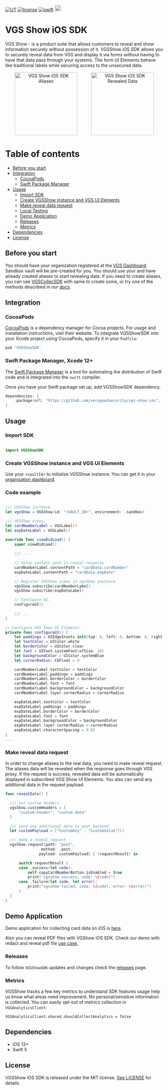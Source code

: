 [![UT](https://img.shields.io/badge/Unit_Test-pass-green)]()
[![license](https://img.shields.io/badge/License-MIT-green.svg)](./LICENSE)
[![swift](https://img.shields.io/badge/swift-5-orange)]()
<img src="./VGSZeroData.png" height="20">


# VGS Show iOS SDK

VGS Show - is a product suite that allows customers to reveal and show information securely without possession of it. VGSShow iOS SDK  allows you to securely reveal data from VGS and display it via forms without having to have that data pass through your systems. The form UI Elements behave like traditional labels while securing access to the unsecured data.


<p align="center">
  <img src="./not_revealed_data_img.png" width="200" alt="VGS Show iOS SDK Aliases" hspace="20">
  <img src="./revealed_data_img.png" width="200" alt="VGS Show iOS SDK Revealed Data" hspace="20">
</p>

Table of contents
=================
<!--ts-->
   * [Before you start](#before-you-start)
   * [Integration](#integration)
      * [CocoaPods](#cocoapods)
      * [Swift Package Manager](#swift-package-manager-xcode-12) 
   * [Usage](#usage)
      * [Import SDK](#import-sdk)
      * [Create VGSShow instance and VGS UI Elements](#create-vgsshow-instance-and-vgs-ui-elements)
      * [Make reveal data request](#make-reveal-data-request)
      * [Local Testing](#local-testing)
      * [Demo Application](#demo-application)
      * [Releases](#releases)
      * [Metrics](#metrics)
   * [Dependencies](#dependencies)
   * [License](#license)
<!--te-->

## Before you start
You should have your organization registered at the <a href="https://dashboard.verygoodsecurity.com/dashboard/" target="_blank">VGS Dashboard</a>.
Sandbox vault will be pre-created for you. You should use your <vault id> and have already created aliases to start revealing data. If you need to create aliases, you can use [VGSCollecSDK](https://github.com/verygoodsecurity/vgs-collect-ios) with same <vault id> to create some, or try one of the methods described in our [docs](https://www.verygoodsecurity.com/docs/guides/inbound-connection#try-it-out).


## Integration

### CocoaPods

[CocoaPods](https://cocoapods.org) is a dependency manager for Cocoa projects. For usage and installation instructions, visit their website. To integrate VGSShowSDK into your Xcode project using CocoaPods, specify it in your `Podfile`:

```ruby
pod 'VGSShowSDK'
```

### Swift Package Manager, Xcode 12+

The [Swift Package Manager](https://swift.org/package-manager/) is a tool for automating the distribution of Swift code and is integrated into the `swift` compiler.

Once you have your Swift package set up, add VGSShowSDK dependency.

```swift
dependencies: [
    .package(url: "https://github.com/verygoodsecurity/vgs-show-ios", .upToNextMajor(from: "1.0.0"))
]
```

## Usage

### Import SDK
```swift

import VGSShowSDK

```
### Create VGSShow instance and VGS UI Elements
Use your `<vaultId>` to initialize VGSShow instance. You can get it in your [organisation dashboard](https://dashboard.verygoodsecurity.com/).

### Code example

``` swift

/// VGSShow instance.
let vgsShow = VGSShow(id: "<VAULT_ID>", environment: .sandbox)

/// VGSShow views.
let cardNumberLabel = VGSLabel()
let expDateLabel = VGSLabel()

override func viewDidLoad() {
    super.viewDidLoad()
    
    /// ...
    
    // Setup content path in reveal response
    cardNumberLabel.contentPath = "cardData.cardNumber"
    expDateLabel.contentPath = "cardData.expDate"

    // Register VGSShow views in vgsShow instance.
    vgsShow.subscribe(cardNumberLabel)
    vgsShow.subscribe(expDateLabel)

    // Configure UI.
    configureUI()
    
    /// ...
}

// Configure VGS Show UI Elements.
private func configureUI() {
    let paddings = UIEdgeInsets.init(top: 8, left: 8, bottom: 8, right: 8)
    let textColor = UIColor.white
    let borderColor = UIColor.clear
    let font = UIFont.systemFont(ofSize: 20)
    let backgroundColor = UIColor.systemBlue
    let cornerRadius: CGFloat = 0

    cardNumberLabel.textColor = textColor
    cardNumberLabel.paddings = paddings
    cardNumberLabel.borderColor = borderColor
    cardNumberLabel.font = font
    cardNumberLabel.backgroundColor = backgroundColor
    cardNumberLabel.layer.cornerRadius = cornerRadius

    expDateLabel.textColor = textColor
    expDateLabel.paddings = paddings
    expDateLabel.borderColor = borderColor
    expDateLabel.font = font
    expDateLabel.backgroundColor = backgroundColor
    expDateLabel.layer.cornerRadius = cornerRadius
    expDateLabel.characterSpacing = 0.83
}
...
```

### Make reveal data request

In order to change aliases to the real data, you need to make reveal request. The aliases data will be revealed when the response goes through VGS proxy. If the request is success, revealed data will be automatically displayed in subscribed VGS Show UI Elements. You also can  send any additional data in the request payload.

``` swift
func revealData() {

  /// set custom headers
  vgsShow.customHeaders = [
      "custom-header": "custom data"
  ]

  /// send any additional data to your backend
  let customPayload = ["CustomKey" : "CustomValue"]()

  /// make a reveal request
  vgsShow.request(path: "post",
                method: .post,
               payload: customPayload) { (requestResult) in

      switch requestResult {
      case .success(let code):
          self.copyCardNumberButton.isEnabled = true
          print("vgsshow success, code: \(code)")
      case .failure(let code, let error):
          print("vgsshow failed, code: \(code), error: \(error)")
      }
  }
}
```

## Demo Application
Demo application for collecting card data on iOS is <a href="https://github.com/verygoodsecurity/vgs-show-ios/tree/main/VGSShowDemoApp">here</a>.

Also you can reveal PDF files with VGShow iOS SDK.
Check our demo with redact and reveal pdf file [use case.](./VGSShowDemoApp/VGSShowDemoApp/Controllers/UseCases/ShowPDF/)

### Releases
To follow `VGSShowSDK` updates and changes check the [releases](https://github.com/verygoodsecurity/vgs-show-ios/releases) page.

### Metrics
VGSShow tracks a few key metrics to understand SDK features usage help us know what areas need improvement. No personal/sensitive information is collected.
You can easily opt-out of metrics collection in `VGSAnalyticsClient`:
```
VGSAnalyticsClient.shared.shouldCollectAnalytics = false
```

## Dependencies
- iOS 13+
- Swift 5

## License
VGSShow iOS SDK is released under the MIT license. [See LICENSE](https://github.com/verygoodsecurity/vgs-show-ios/blob/master/LICENSE) for details.
